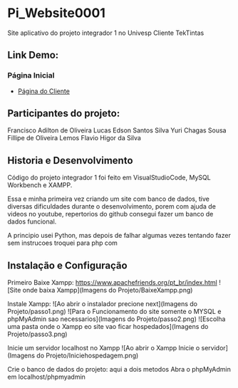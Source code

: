 # Pi_Website0001
Site aplicativo do projeto integrador 1 no Univesp
Cliente TekTintas

## Link Demo:

### Página Inicial

* [Página do Cliente]()

## Participantes do projeto:

Francisco Adilton de Oliveira
Lucas Edson Santos Silva
Yuri Chagas Sousa
Fillipe de Oliveira Lemos
Flavio Higor da Silva

## Historia e Desenvolvimento

Código do projeto integrador 1 foi feito em VisualStudioCode, MySQL Workbench e XAMPP.

Essa e minha primeira vez criando um site com banco de dados, tive diversas dificuldades durante o desenvolvimento, porem com ajuda de videos no youtube, repertorios do github consegui fazer um banco de dados funcional.

A principio usei Python, mas depois de falhar algumas vezes tentando fazer sem instrucoes troquei para php com

## Instalação e Configuração

Primeiro Baixe Xampp: https://www.apachefriends.org/pt_br/index.html
![Site onde baixa Xampp](Imagens do Projeto/BaixeXampp.png)

Instale Xampp:
![Ao abrir o instalador precione next](Imagens do Projeto/passo1.png)
![Para o Funcionamento do site somente o MYSQL e phpMyAdmin sao necessarios](Imagens do Projeto/passo2.png)
![Escolha uma pasta onde o Xampp eo site vao ficar hospedados](Imagens do Projeto/passo3.png)

Inicie um servidor localhost no Xampp
![Ao abrir o Xampp Inicie o servidor](Imagens do Projeto/Iniciehospedagem.png)

Crie o banco de dados do projeto: aqui a dois metodos
Abra o phpMyAdmin em localhost/phpmyadmin


